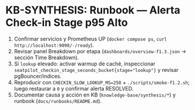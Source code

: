 # KB-SYNTHESIS: Runbook — Alerta Check-in Stage p95 Alto
1. Confirmar servicios y Prometheus UP (`docker compose ps`, `curl http://localhost:9090/-/ready`).
2. Revisar panel Breakdown por etapa (`dashboards/overview-f1.3.json` → sección Time Breakdown).
3. Si `lookup` elevado: activar warmup de caché, inspeccionar `seatpilot_checkin_stage_seconds_bucket{stage="lookup"}` y revisar pgBouncer/indices.
4. Reproducir con `CHECKIN_SLOW_LOOKUP_MS=250` + `./scripts/smoke-f1.2.sh`; luego restaurar a `0` y confirmar alerta RESOLVED.
5. Documentar causa y acción en KB (`knowledge-base/synthesis/*`) y runbook (`docs/runbooks/README.md`).
